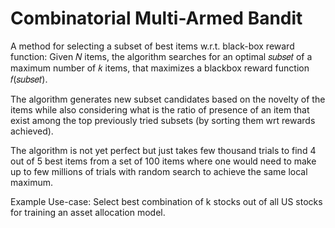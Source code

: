# Combinatorial Multi-Armed Bandit

A method for selecting a subset of best items w.r.t. black-box reward function: Given 𝑁 items, the algorithm searches for an optimal 𝑠𝑢𝑏𝑠𝑒𝑡 of a maximum number of 𝑘 items, that maximizes a blackbox reward function 𝑓(𝑠𝑢𝑏𝑠𝑒𝑡).

The algorithm generates new subset candidates based on the novelty of the items while also considering what is the ratio of presence of an item that exist among the top previously tried subsets (by sorting them wrt rewards achieved).

The algorithm is not yet perfect but just takes few thousand trials to find 4 out of 5 best items from a set of 100 items where one would need to make up to few millions of trials with random search to achieve the same local maximum.

Example Use-case: Select best combination of k stocks out of all US stocks for training an asset allocation model.
